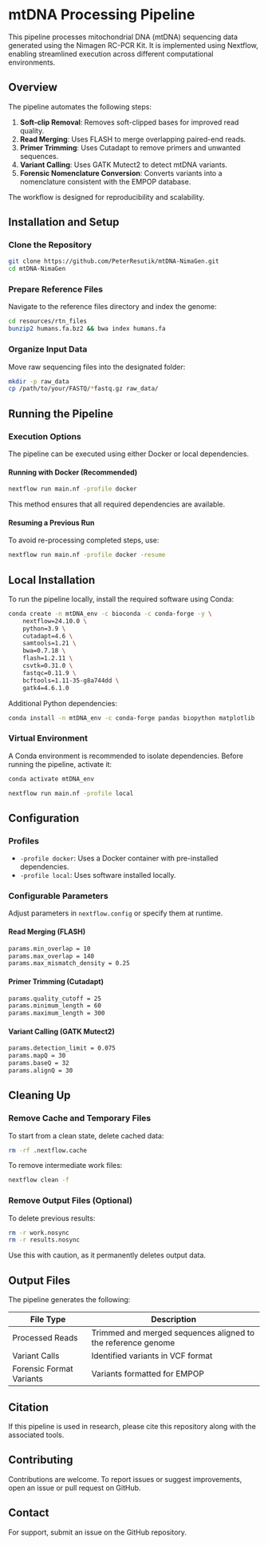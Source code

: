 # mtDNA Processing Pipeline

This pipeline processes mitochondrial DNA (mtDNA) sequencing data generated using the Nimagen RC-PCR Kit. It is implemented using Nextflow, enabling streamlined execution across different computational environments.

## Overview

The pipeline automates the following steps:

1. **Soft-clip Removal**: Removes soft-clipped bases for improved read quality.
2. **Read Merging**: Uses FLASH to merge overlapping paired-end reads.
3. **Primer Trimming**: Uses Cutadapt to remove primers and unwanted sequences.
4. **Variant Calling**: Uses GATK Mutect2 to detect mtDNA variants.
5. **Forensic Nomenclature Conversion**: Converts variants into a nomenclature consistent with the EMPOP database.

The workflow is designed for reproducibility and scalability.

## Installation and Setup

### Clone the Repository

```bash
git clone https://github.com/PeterResutik/mtDNA-NimaGen.git
cd mtDNA-NimaGen
```

### Prepare Reference Files

Navigate to the reference files directory and index the genome:

```bash
cd resources/rtn_files
bunzip2 humans.fa.bz2 && bwa index humans.fa
```

### Organize Input Data

Move raw sequencing files into the designated folder:

```bash
mkdir -p raw_data
cp /path/to/your/FASTQ/*fastq.gz raw_data/
```

## Running the Pipeline

### Execution Options

The pipeline can be executed using either Docker or local dependencies.

#### Running with Docker (Recommended)

```bash
nextflow run main.nf -profile docker
```

This method ensures that all required dependencies are available.

#### Resuming a Previous Run

To avoid re-processing completed steps, use:

```bash
nextflow run main.nf -profile docker -resume
```

## Local Installation

To run the pipeline locally, install the required software using Conda:

```bash
conda create -n mtDNA_env -c bioconda -c conda-forge -y \
    nextflow=24.10.0 \
    python=3.9 \
    cutadapt=4.6 \
    samtools=1.21 \
    bwa=0.7.18 \
    flash=1.2.11 \
    csvtk=0.31.0 \
    fastqc=0.11.9 \
    bcftools=1.11-35-g8a744dd \
    gatk4=4.6.1.0
```

Additional Python dependencies:

```bash
conda install -n mtDNA_env -c conda-forge pandas biopython matplotlib
```

### Virtual Environment

A Conda environment is recommended to isolate dependencies. Before running the pipeline, activate it:

```bash
conda activate mtDNA_env

nextflow run main.nf -profile local
```

## Configuration

### Profiles

- `-profile docker`: Uses a Docker container with pre-installed dependencies.
- `-profile local`: Uses software installed locally.

### Configurable Parameters

Adjust parameters in `nextflow.config` or specify them at runtime.

#### Read Merging (FLASH)

```bash
params.min_overlap = 10  
params.max_overlap = 140 
params.max_mismatch_density = 0.25  
```

#### Primer Trimming (Cutadapt)

```bash
params.quality_cutoff = 25
params.minimum_length = 60
params.maximum_length = 300
```

#### Variant Calling (GATK Mutect2)

```bash
params.detection_limit = 0.075
params.mapQ = 30
params.baseQ = 32
params.alignQ = 30
```

## Cleaning Up

### Remove Cache and Temporary Files

To start from a clean state, delete cached data:

```bash
rm -rf .nextflow.cache
```

To remove intermediate work files:

```bash
nextflow clean -f
```

### Remove Output Files (Optional)

To delete previous results:

```bash
rm -r work.nosync
rm -r results.nosync
```

Use this with caution, as it permanently deletes output data.

## Output Files

The pipeline generates the following:

| File Type | Description |
|-----------|-------------|
| Processed Reads | Trimmed and merged sequences aligned to the reference genome |
| Variant Calls | Identified variants in VCF format |
| Forensic Format Variants | Variants formatted for EMPOP |

## Citation

If this pipeline is used in research, please cite this repository along with the associated tools.

## Contributing

Contributions are welcome. To report issues or suggest improvements, open an issue or pull request on GitHub.

## Contact

For support, submit an issue on the GitHub repository.
